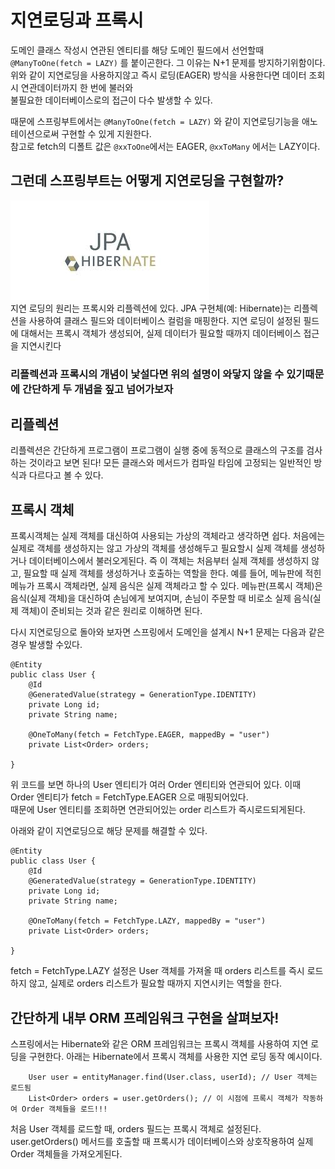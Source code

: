 # 지연로딩과 프록시

도메인 클래스 작성시 연관된 엔티티를 해당 도메인 필드에서 선언할때  
`@ManyToOne(fetch = LAZY)` 를 붙이곤한다. 그 이유는 N+1 문제를 방지하기위함이다.  
위와 같이 지연로딩을 사용하지않고 즉시 로딩(EAGER) 방식을 사용한다면 데이터 조회시 연관데이터까지 한 번에 불러와  
불필요한 데이터베이스로의 접근이 다수 발생할 수 있다.

때문에 스프링부트에서는 `@ManyToOne(fetch = LAZY)` 와 같이 지연로딩기능을 애노테이션으로써 구현할 수 있게 지원한다.  
참고로 fetch의 디폴트 값은 `@xxToOne`에서는 EAGER, `@xxToMany` 에서는 LAZY이다.  

## 그런데 스프링부트는 어떻게 지연로딩을 구현할까?
![img.png](img.png)  
지연 로딩의 원리는 프록시와 리플렉션에 있다. 
JPA 구현체(예: Hibernate)는 리플렉션을 사용하여 클래스 필드와 데이터베이스 컬럼을 매핑한다. 
지연 로딩이 설정된 필드에 대해서는 프록시 객체가 생성되어, 실제 데이터가 필요할 때까지 데이터베이스 접근을 지연시킨다


### 리플렉션과 프록시의 개념이 낯설다면 위의 설명이 와닿지 않을 수 있기때문에 간단하게 두 개념을 짚고 넘어가보자  

## 리플렉션
리플렉션은 간단하게 프로그램이 프로그램이 실행 중에 동적으로 클래스의 구조를 검사하는 것이라고 보면 된다! 모든 클래스와 메서드가 컴파일 타임에 고정되는 일반적인 방식과 다르다고 볼 수 있다.

## 프록시 객체
프록시객체는 실제 객체를 대신하여 사용되는 가상의 객체라고 생각하면 쉽다. 처음에는 실제로 객체를 생성하지는 않고 가상의 객체를 생성해두고 필요할시 실제 객체를 생성하거나 데이터베이스에서 불러오게된다.
즉 이 객체는 처음부터 실제 객체를 생성하지 않고, 필요할 때 실제 객체를 생성하거나 호출하는 역할을 한다.
예를 들어, 메뉴판에 적힌 메뉴가 프록시 객체라면, 실제 음식은 실제 객체라고 할 수 있다. 
메뉴판(프록시 객체)은 음식(실제 객체)을 대신하여 손님에게 보여지며, 손님이 주문할 때 비로소 실제 음식(실제 객체)이 준비되는 것과 같은 원리로 이해하면 된다.

다시 지연로딩으로 돌아와 보자면 스프링에서 도메인을 설계시 N+1 문제는 다음과 같은 경우 발생할 수있다.

```
@Entity
public class User {
    @Id
    @GeneratedValue(strategy = GenerationType.IDENTITY)
    private Long id;
    private String name;
    
    @OneToMany(fetch = FetchType.EAGER, mappedBy = "user")
    private List<Order> orders;
    
}
```
위 코드를 보면 하나의 User 엔티티가 여러 Order 엔티티와 연관되어 있다. 이때 Order 엔티티가 fetch = FetchType.EAGER 으로 매핑되어있다.  
때문에 User 엔티티를 조회하면 연관되어있는 order 리스트가 즉시로드되게된다.  


아래와 같이 지연로딩으로 해당 문제를 해결할 수 있다.
```
@Entity
public class User {
    @Id
    @GeneratedValue(strategy = GenerationType.IDENTITY)
    private Long id;
    private String name;
    
    @OneToMany(fetch = FetchType.LAZY, mappedBy = "user")
    private List<Order> orders;
    
}

```
fetch = FetchType.LAZY 설정은 User 객체를 가져올 때 orders 리스트를 
즉시 로드하지 않고, 
실제로 orders 리스트가 필요할 때까지 지연시키는 역할을 한다.

## 간단하게 내부 ORM 프레임워크 구현을 살펴보자!


스프링에서는 Hibernate와 같은 ORM 프레임워크는 프록시 객체를 사용하여 지연 로딩을 구현한다. 
아래는 Hibernate에서 프록시 객체를 사용한 지연 로딩 동작 예시이다.
```
    User user = entityManager.find(User.class, userId); // User 객체는 로드됨
    List<Order> orders = user.getOrders(); // 이 시점에 프록시 객체가 작동하여 Order 객체들을 로드!!!
```
처음 User 객체를 로드할 때, orders 필드는 프록시 객체로 설정된다.
user.getOrders() 메서드를 호출할 때 프록시가 데이터베이스와 상호작용하여 실제 Order 객체들을 가져오게된다.


